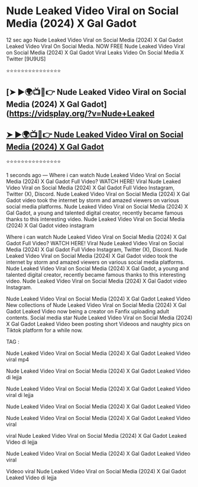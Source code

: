 ﻿# Nude Leaked Video Viral on Social Media (2024) X Gal Gadot



12 sec ago Nude Leaked Video Viral on Social Media (2024) X Gal Gadot Leaked Video Viral On Social Media. NOW FREE Nude Leaked Video Viral on Social Media (2024) X Gal Gadot Viral Leaks Video On Social Media X Twitter [9U9US]

⭐⭐⭐⭐⭐⭐⭐⭐⭐⭐⭐⭐⭐⭐⭐

## [➤ ►🌍📺📱👉 Nude Leaked Video Viral on Social Media (2024) X Gal Gadot](https://vidsplay.org/?v=Nude+Leaked

## [➤ ►🌍📺📱👉 Nude Leaked Video Viral on Social Media (2024) X Gal Gadot](https://vidsplay.org/?v=Nude+Leaked)


⭐⭐⭐⭐⭐⭐⭐⭐⭐⭐⭐⭐⭐⭐⭐



1 seconds ago — Where i can watch Nude Leaked Video Viral on Social Media (2024) X Gal Gadot Full Video? WATCH HERE! Viral Nude Leaked Video Viral on Social Media (2024) X Gal Gadot Full Video Instagram, Twitter (X), Discord. Nude Leaked Video Viral on Social Media (2024) X Gal Gadot video took the internet by storm and amazed viewers on various social media platforms. Nude Leaked Video Viral on Social Media (2024) X Gal Gadot, a young and talented digital creator, recently became famous thanks to this interesting video. Nude Leaked Video Viral on Social Media (2024) X Gal Gadot video instagram

Where i can watch Nude Leaked Video Viral on Social Media (2024) X Gal Gadot Full Video? WATCH HERE! Viral Nude Leaked Video Viral on Social Media (2024) X Gal Gadot Full Video Instagram, Twitter (X), Discord. Nude Leaked Video Viral on Social Media (2024) X Gal Gadot video took the internet by storm and amazed viewers on various social media platforms. Nude Leaked Video Viral on Social Media (2024) X Gal Gadot, a young and talented digital creator, recently became famous thanks to this interesting video. Nude Leaked Video Viral on Social Media (2024) X Gal Gadot video Instagram.

Nude Leaked Video Viral on Social Media (2024) X Gal Gadot Leaked Video New collections of Nude Leaked Video Viral on Social Media (2024) X Gal Gadot Leaked Video now being a creator on Fanfix uploading adult contents. Social media star Nude Leaked Video Viral on Social Media (2024) X Gal Gadot Leaked Video been posting short Videoos and naughty pics on Tiktok platform for a while now.

TAG :

 

Nude Leaked Video Viral on Social Media (2024) X Gal Gadot Leaked Video viral mp4

 

Nude Leaked Video Viral on Social Media (2024) X Gal Gadot Leaked Video di lejja

 

Nude Leaked Video Viral on Social Media (2024) X Gal Gadot Leaked Video viral di lejja

 

Nude Leaked Video Viral on Social Media (2024) X Gal Gadot Leaked Video

 

Nude Leaked Video Viral on Social Media (2024) X Gal Gadot Leaked Video viral

 

viral Nude Leaked Video Viral on Social Media (2024) X Gal Gadot Leaked Video di lejja

 

Nude Leaked Video Viral on Social Media (2024) X Gal Gadot Leaked Video viral

 

Videoo viral Nude Leaked Video Viral on Social Media (2024) X Gal Gadot Leaked Video di lejja